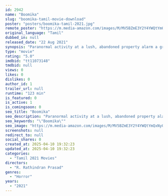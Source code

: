 ```yaml
---
id: 2942
name: "Boomika"
slug: "boomika-tamil-movie-download"
poster: "posters/boomika-tamil-2021.jpg"
remote_poster: "https://m.media-amazon.com/images/M/MV5BZmE3Y2Y4YWQtYmQxNy00OGRlLTg2MDgtYmM4YzBlZDk4ZjlmXkEyXkFqcGc@._V1_SX300.jpg"
original_language: "Tamil"
dubbed_in: null
released_date: "22 Aug 2021"
synopsis: "Paranormal activity at a lush, abandoned property alarm a group eager to redevelop the site, but the eerie events may not be as unearthly as they think."
type: "movie"
rating: "5.0"
imdbid: "tt11073148"
tmdbid: null
views: 0
likes: 0
dislikes: 0
author_id: 1
trailer_url: null
runtime: "123 min"
is_featured: 0
is_active: 1
is_comingsoon: 0
seo_title: "Boomika"
seo_description: "Paranormal activity at a lush, abandoned property alarm a group eager to redevelop the site, but the eerie events may not be as unearthly as they think."
seo_keywords: "\"Boomika\""
seo_image: "https://m.media-amazon.com/images/M/MV5BZmE3Y2Y4YWQtYmQxNy00OGRlLTg2MDgtYmM4YzBlZDk4ZjlmXkEyXkFqcGc@._V1_SX300.jpg"
screenshots: null
redirect_to: null
social_shares: 0
created_at: 2025-04-10 19:32:23
updated_at: 2025-04-10 19:32:23
categories:
  - "Tamil 2021 Movies"
directors:
  - "R. Rathindran Prasad"
genres:
  - "Horror"
years:
  - "2021"
---
```

